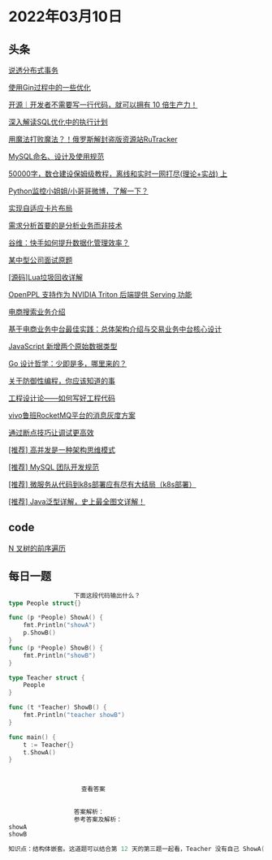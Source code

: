 # 2022年03月10日
## 头条
[说透分布式事务](https://toutiao.io/k/kx3ajgy)

[使用Gin过程中的一些优化](https://toutiao.io/k/oaxpllk)

[开源｜开发者不需要写一行代码，就可以拥有 10 倍生产力！](https://toutiao.io/k/fiqzd4b)

[深入解读SQL优化中的执行计划](https://toutiao.io/k/dgc70dw)

[用魔法打败魔法？！俄罗斯解封盗版资源站RuTracker](https://toutiao.io/k/h3ebcl5)

[MySQL命名、设计及使用规范](https://toutiao.io/k/s4i3m9a)

[50000字，数仓建设保姆级教程，离线和实时一网打尽(理论+实战) 上](https://toutiao.io/k/s8hu2au)

[Python监控小姐姐/小哥哥微博，了解一下？](https://toutiao.io/k/ag0wyrr)

[实现自适应卡片布局](https://toutiao.io/k/9c6052g)

[需求分析首要的是分析业务而非技术](https://toutiao.io/k/kybw1na)

[谷维：快手如何提升数据化管理效率？](https://toutiao.io/k/6dc86p6)

[某中型公司面试原题](https://toutiao.io/k/k46pzgf)

[[源码]Lua垃圾回收详解](https://toutiao.io/k/gzvpbp8)

[OpenPPL 支持作为 NVIDIA Triton 后端提供 Serving 功能](https://toutiao.io/k/63kxm62)

[电商搜索业务介绍](https://toutiao.io/k/ufqrdpm)

[基于电商业务中台最佳实践：总体架构介绍与交易业务中台核心设计](https://toutiao.io/k/jkpwyi3)

[JavaScript 新增两个原始数据类型](https://toutiao.io/k/poua5x4)

[Go 设计哲学：少即是多，哪里来的？](https://toutiao.io/k/u5kjrn3)

[关于防御性编程，你应该知道的事](https://toutiao.io/k/fum2p87)

[工程设计论——如何写好工程代码](https://toutiao.io/k/yl7cm7e)

[vivo鲁班RocketMQ平台的消息灰度方案](https://toutiao.io/k/m7je57r)

[通过断点技巧让调试更高效](https://toutiao.io/k/07gnsj7)

[[推荐] 高并发是一种架构思维模式](https://toutiao.io/k/imslmgz)

[[推荐] MySQL 团队开发规范](https://toutiao.io/k/qjooigy)

[[推荐] 微服务从代码到k8s部署应有尽有大结局（k8s部署）](https://toutiao.io/k/xk3qbvm)

[[推荐] Java泛型详解，史上最全图文详解！](https://toutiao.io/k/chtkqxo)



## code
[N 叉树的前序遍历](https://leetcode-cn.com/problems/n-ary-tree-preorder-traversal)



## 每日一题
```go
                  下面这段代码输出什么？
type People struct{}

func (p *People) ShowA() {
	fmt.Println("showA")
	p.ShowB()
}
func (p *People) ShowB() {
	fmt.Println("showB")
}

type Teacher struct {
	People
}

func (t *Teacher) ShowB() {
	fmt.Println("teacher showB")
}

func main() {
	t := Teacher{}
	t.ShowA()
}


                  
                    查看答案
                  
                
                  答案解析：
                  参考答案及解析：
showA
showB

知识点：结构体嵌套。这道题可以结合第 12 天的第三题一起看，Teacher 没有自己 ShowA()，所以调用内部类型 People 的同名方法，需要注意的是第 5 行代码调用的是 People 自己的 ShowB 方法。

                
```


